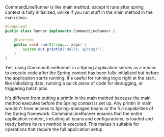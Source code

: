 CommandLineRunner is like main method.
except it runs after spring context is fully initialized, unlike if you run stuff in the main method in the main class.




```java
@Component
public class Runner implements CommandLineRunner {

    @Override
    public void run(String... args) {
        System.out.println("Hello, Spring!");
    }
}
```



Yes, using CommandLineRunner in a Spring application serves as a means to execute code after the Spring context has been fully initialized but before the application starts running. It's useful for running logic right at the start, like initializing data, running a quick piece of code for debugging, or triggering batch jobs.

It's different from putting a println in the main method because the main method executes before the Spring context is set up. Any println in main wouldn't have access to Spring-managed beans or the full capabilities of the Spring framework. CommandLineRunner ensures that the entire application context, including all beans and configurations, is loaded and ready before its run method is executed. This makes it suitable for operations that require the full application setup.